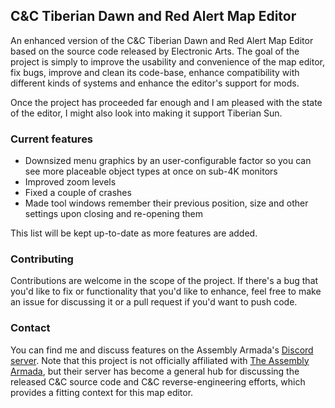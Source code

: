 ## C&C Tiberian Dawn and Red Alert Map Editor

An enhanced version of the C&C Tiberian Dawn and Red Alert Map Editor based on the source code released by Electronic Arts.
The goal of the project is simply to improve the usability and convenience of the map editor, fix bugs, improve and clean its code-base,
enhance compatibility with different kinds of systems and enhance the editor's support for mods.

Once the project has proceeded far enough and I am pleased with the state of the editor, I might also look into making it support Tiberian Sun.

### Current features

* Downsized menu graphics by an user-configurable factor so you can see more placeable object types at once on sub-4K monitors
* Improved zoom levels
* Fixed a couple of crashes
* Made tool windows remember their previous position, size and other settings upon closing and re-opening them

This list will be kept up-to-date as more features are added.

### Contributing

Contributions are welcome in the scope of the project. If there's a bug that you'd like to fix or functionality that you'd like to enhance, feel free to make an issue for discussing it or a pull request if you'd want to push code.

### Contact

You can find me and discuss features on the Assembly Armada's [Discord server](https://discord.gg/UnWK2Tw). Note that this project is not officially affiliated with [The Assembly Armada](https://github.com/TheAssemblyArmada), but their server has become a general hub for discussing the released C&C source code and C&C reverse-engineering efforts, which provides a fitting context for this map editor.
